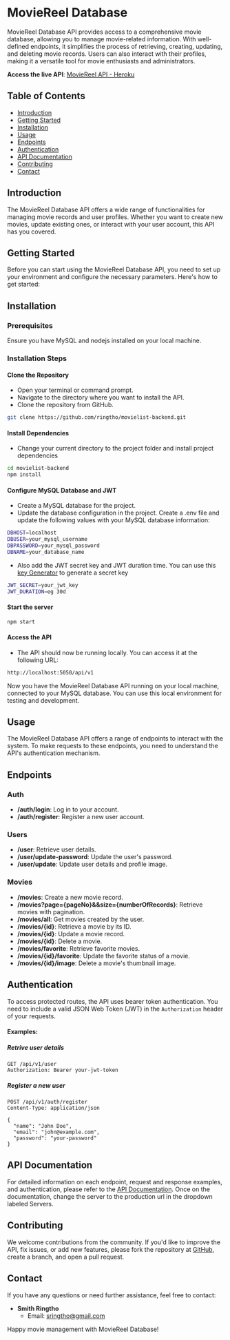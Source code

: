 # MovieReel Database
MovieReel Database API provides access to a comprehensive movie database, allowing you to manage movie-related information. With well-defined endpoints, it simplifies the process of retrieving, creating, updating, and deleting movie records. Users can also interact with their profiles, making it a versatile tool for movie enthusiasts and administrators.

**Access the live API**: [MovieReel API - Heroku](https://movie-sringtho-8352b0c3e296.herokuapp.com)

## Table of Contents

- [Introduction](#introduction)
- [Getting Started](#getting-started)
- [Installation](#installation)
- [Usage](#usage)
- [Endpoints](#endpoints)
- [Authentication](#authentication)
- [API Documentation](#api-documentation)
- [Contributing](#contributing)
- [Contact](#contact)

## Introduction

The MovieReel Database API offers a wide range of functionalities for managing movie records and user profiles. Whether you want to create new movies, update existing ones, or interact with your user account, this API has you covered.

## Getting Started

Before you can start using the MovieReel Database API, you need to set up your environment and configure the necessary parameters. Here's how to get started:

## Installation

### Prerequisites

Ensure you have MySQL and nodejs installed on your local machine.

### Installation Steps
#### Clone the Repository
- Open your terminal or command prompt.
- Navigate to the directory where you want to install the API.
- Clone the repository from GitHub.

``` bash
git clone https://github.com/ringtho/movielist-backend.git
```

#### Install Dependencies
- Change your current directory to the project folder and install project dependencies

``` bash
cd movielist-backend
npm install
```

#### Configure MySQL Database and JWT
- Create a MySQL database for the project.
- Update the database configuration in the project. Create a .env file and update the following values with your MySQL database information:
``` bash
DBHOST=localhost
DBUSER=your_mysql_username
DBPASSWORD=your_mysql_password
DBNAME=your_database_name
```
- Also add the JWT secret key and JWT duration time. You can use this [key Generator](https://randomkeygen.com/) to generate a secret key
``` bash
JWT_SECRET=your_jwt_key
JWT_DURATION=eg 30d
```

#### Start the server

``` bash
npm start
```

#### Access the API
- The API should now be running locally. You can access it at the following URL:

``` bash
http://localhost:5050/api/v1
```

Now you have the MovieReel Database API running on your local machine, connected to your MySQL database. You can use this local environment for testing and development.

## Usage

The MovieReel Database API offers a range of endpoints to interact with the system. To make requests to these endpoints, you need to understand the API's authentication mechanism.

## Endpoints

### Auth
- **/auth/login**: Log in to your account.
- **/auth/register**: Register a new user account.

### Users
- **/user**: Retrieve user details.
- **/user/update-password**: Update the user's password.
- **/user/update**: Update user details and profile image.

### Movies
- **/movies**: Create a new movie record.
- **/movies?page={pageNo}&&size={numberOfRecords}**: Retrieve movies with pagination.
- **/movies/all**: Get movies created by the user.
- **/movies/{id}**: Retrieve a movie by its ID.
- **/movies/{id}**: Update a movie record.
- **/movies/{id}**: Delete a movie.
- **/movies/favorite**: Retrieve favorite movies.
- **/movies/{id}/favorite**: Update the favorite status of a movie.
- **/movies/{id}/image**: Delete a movie's thumbnail image.

## Authentication

To access protected routes, the API uses bearer token authentication. You need to include a valid JSON Web Token (JWT) in the `Authorization` header of your requests.

#### Examples:

##### Retrive user details
```http
GET /api/v1/user
Authorization: Bearer your-jwt-token
```

##### Register a new user
```http
POST /api/v1/auth/register
Content-Type: application/json

{
  "name": "John Doe",
  "email": "john@example.com",
  "password": "your-password"
}
```

## API Documentation

For detailed information on each endpoint, request and response examples, and authentication, please refer to the [API Documentation](https://movie-sringtho-8352b0c3e296.herokuapp.com/api-docs/). Once on the documentation, change the server to the production url in the dropdown labeled Servers. 

## Contributing

We welcome contributions from the community. If you'd like to improve the API, fix issues, or add new features, please fork the repository at [GitHub](https://github.com/ringtho/movielist-backend), create a branch, and open a pull request.

## Contact

If you have any questions or need further assistance, feel free to contact:

- **Smith Ringtho**
  - Email: sringtho@gmail.com

Happy movie management with MovieReel Database!
